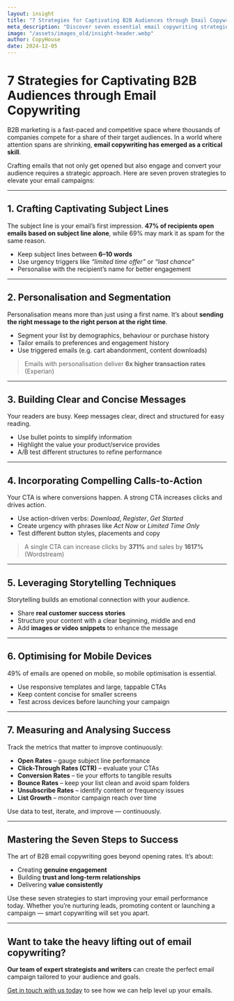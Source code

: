 ```yaml
---
layout: insight
title: "7 Strategies for Captivating B2B Audiences through Email Copywriting"
meta_description: "Discover seven essential email copywriting strategies to boost B2B engagement, improve click-through rates, and convert leads into loyal customers."
image: "/assets/images_old/insight-header.webp"
author: CopyHouse
date: 2024-12-05
---
```


# 7 Strategies for Captivating B2B Audiences through Email Copywriting

B2B marketing is a fast-paced and competitive space where thousands of companies compete for a share of their target audiences. In a world where attention spans are shrinking, **email copywriting has emerged as a critical skill**.

Crafting emails that not only get opened but also engage and convert your audience requires a strategic approach. Here are seven proven strategies to elevate your email campaigns:

---

## 1. Crafting Captivating Subject Lines

The subject line is your email’s first impression. **47% of recipients open emails based on subject line alone**, while 69% may mark it as spam for the same reason.

- Keep subject lines between **6–10 words**
- Use urgency triggers like *“limited time offer”* or *“last chance”*
- Personalise with the recipient’s name for better engagement

---

## 2. Personalisation and Segmentation

Personalisation means more than just using a first name. It’s about **sending the right message to the right person at the right time**.

- Segment your list by demographics, behaviour or purchase history
- Tailor emails to preferences and engagement history
- Use triggered emails (e.g. cart abandonment, content downloads)

> Emails with personalisation deliver **6x higher transaction rates** (Experian)

---

## 3. Building Clear and Concise Messages

Your readers are busy. Keep messages clear, direct and structured for easy reading.

- Use bullet points to simplify information
- Highlight the value your product/service provides
- A/B test different structures to refine performance

---

## 4. Incorporating Compelling Calls-to-Action

Your CTA is where conversions happen. A strong CTA increases clicks and drives action.

- Use action-driven verbs: *Download*, *Register*, *Get Started*
- Create urgency with phrases like *Act Now* or *Limited Time Only*
- Test different button styles, placements and copy

> A single CTA can increase clicks by **371%** and sales by **1617%** (Wordstream)

---

## 5. Leveraging Storytelling Techniques

Storytelling builds an emotional connection with your audience.

- Share **real customer success stories**
- Structure your content with a clear beginning, middle and end
- Add **images or video snippets** to enhance the message

---

## 6. Optimising for Mobile Devices

49% of emails are opened on mobile, so mobile optimisation is essential.

- Use responsive templates and large, tappable CTAs
- Keep content concise for smaller screens
- Test across devices before launching your campaign

---

## 7. Measuring and Analysing Success

Track the metrics that matter to improve continuously:

- **Open Rates** – gauge subject line performance
- **Click-Through Rates (CTR)** – evaluate your CTAs
- **Conversion Rates** – tie your efforts to tangible results
- **Bounce Rates** – keep your list clean and avoid spam folders
- **Unsubscribe Rates** – identify content or frequency issues
- **List Growth** – monitor campaign reach over time

Use data to test, iterate, and improve — continuously.

---

## Mastering the Seven Steps to Success

The art of B2B email copywriting goes beyond opening rates. It’s about:

- Creating **genuine engagement**
- Building **trust and long-term relationships**
- Delivering **value consistently**

Use these seven strategies to start improving your email performance today. Whether you’re nurturing leads, promoting content or launching a campaign — smart copywriting will set you apart.

---

## Want to take the heavy lifting out of email copywriting?

**Our team of expert strategists and writers** can create the perfect email campaign tailored to your audience and goals. 

[Get in touch with us today](https://www.copyhouse.io/contact) to see how we can help level up your emails.
